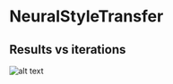 # NeuralStyleTransfer


## Results vs iterations


![alt text](https://github.com/anshulwadhawan/ImgStyleTransfer/blob/master/ezgif-1-407eba4e9f57.gif)

